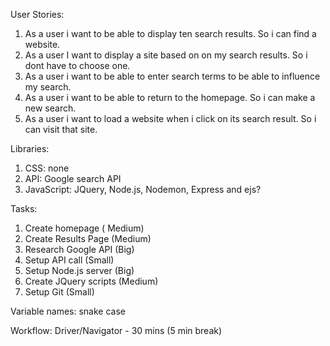 User Stories:
1. As a user i want to be able to display ten search results. So i can find a website.
2. As a user I want to display a site based on on my search results. So i dont have to choose one.
3. As a user i want to be able to enter search terms to be able to influence my search.
4. As a user i want to be able to return to the homepage. So i can make a new search.
5. As a user i want to load a website when i click on its search result. So i can visit that site.

Libraries:
1. CSS: none
2. API: Google search API
3. JavaScript: JQuery, Node.js, Nodemon, Express and ejs?

Tasks:
1. Create homepage ( Medium)
2. Create Results Page (Medium)
3. Research Google API (Big)
4. Setup API call (Small)
5. Setup Node.js server (Big)
6. Create JQuery scripts (Medium)
7. Setup Git (Small)

Variable names: snake case

Workflow: Driver/Navigator - 30 mins (5 min break)